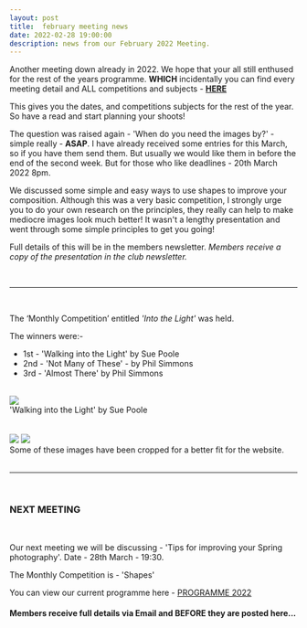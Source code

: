 ```yaml
---
layout: post
title:  february meeting news
date: 2022-02-28 19:00:00
description: news from our February 2022 Meeting.
---
```


Another meeting down already in 2022. We hope that your all still enthused for the rest of the years programme. **WHICH** incidentally you can find every meeting detail and ALL competitions and subjects - <a href="{{ site.baseurl }}/programme/2020-12-16-Forward-Programme-2022">**HERE**</a>

This gives you the dates, and competitions subjects for the rest of the year. So have a read and start planning your shoots!

The question was raised again - 'When do you need the images by?' - simple really - **ASAP**. I have already received some entries for this March, so if you have them send them. But usually we would like them in before the end of the second week. But for those who like deadlines - 20th March 2022 8pm.

We discussed some simple and easy ways to use shapes to improve your composition. Although this was a very basic competition, I strongly urge you to do your own research on the principles, they really can help to make mediocre images look much better! It wasn't a lengthy presentation and went through some simple principles to get you going!

Full details of this will be in the members newsletter.
*Members receive a copy of the presentation in the club newsletter.*

<br>

<hr>

<br>

The ‘Monthly Competition’ entitled *'Into the Light'* was held.

The winners were:-

<ul>
	<li>1st - &#39;Walking into the Light&#39; by Sue Poole</li>
	<li>2nd - &#39;Not Many of These&#39; - by Phil Simmons</li>
	<li>3rd - &#39;Almost There&#39; by Phil Simmons</li>
</ul>

<br>

<div class="img_row">
	<img class="col three" src="{{ site.baseurl }}/assets/img/Feb22_Monthly/06 - Walking into the light.jpg">
</div>
<div class="col three caption">
	&#39;Walking into the Light&#39; by Sue Poole
</div>

<br>
<br>

<div class="img_row">
	<img class="col two" src="{{ site.baseurl }}/assets/img/Feb22_Monthly/07 - Not Many of These.jpg">
	<img class="col one" src="{{ site.baseurl }}/assets/img/Feb22_Monthly/13 - All Most There.jpg">
</div>
<!-- <div class="img_row_sm">
	<img class="col three" src="{{ site.baseurl }}/assets/img/May21_Monthly/16 - Tree Lines.jpg">
</div> -->

<div class="col three caption">
	Some of these images have been cropped for a better fit for the website.
</div>

<br>

<hr>

<br>




### NEXT MEETING
<br>

Our next meeting we will be discussing - 'Tips for improving your Spring photography'.
Date - 28th March - 19:30.

The Monthly Competition is - 'Shapes'


You can view our current programme here - <a href="{{ site.baseurl }}/programme/2020-12-16-Forward-Programme-2022">PROGRAMME 2022</a>

#### Members receive full details via Email and BEFORE they are posted here...

<br>
